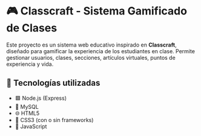 # 🎮 Classcraft - Sistema Gamificado de Clases

Este proyecto es un sistema web educativo inspirado en **Classcraft**, diseñado para gamificar la experiencia de los estudiantes en clase. Permite gestionar usuarios, clases, secciones, artículos virtuales, puntos de experiencia y vida.

## 🚀 Tecnologías utilizadas

- 🟩 Node.js (Express)
- 🐬 MySQL
- 🌐 HTML5
- 🎨 CSS3 (con o sin frameworks)
- 🧠 JavaScript
